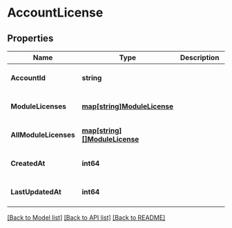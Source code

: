 # AccountLicense

## Properties
Name | Type | Description | Notes
------------ | ------------- | ------------- | -------------
**AccountId** | **string** |  | [optional] [default to null]
**ModuleLicenses** | [**map[string]ModuleLicense**](ModuleLicense.md) |  | [optional] [default to null]
**AllModuleLicenses** | [**map[string][]ModuleLicense**](array.md) |  | [optional] [default to null]
**CreatedAt** | **int64** |  | [optional] [default to null]
**LastUpdatedAt** | **int64** |  | [optional] [default to null]

[[Back to Model list]](../README.md#documentation-for-models) [[Back to API list]](../README.md#documentation-for-api-endpoints) [[Back to README]](../README.md)

